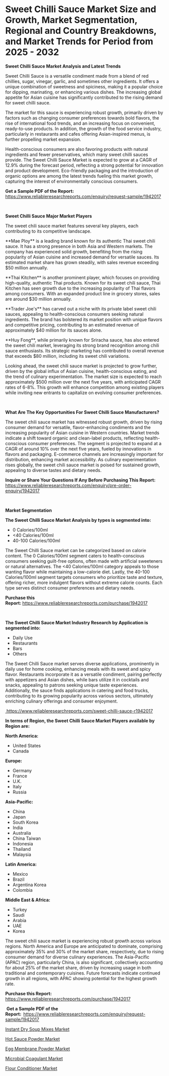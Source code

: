 <p><h1>Sweet Chilli Sauce Market Size and Growth, Market Segmentation, Regional and Country Breakdowns, and Market Trends for Period from 2025 -  2032</h1></p><p><strong>Sweet Chilli Sauce Market Analysis and Latest Trends</strong></p>
<p><p>Sweet Chilli Sauce is a versatile condiment made from a blend of red chillies, sugar, vinegar, garlic, and sometimes other ingredients. It offers a unique combination of sweetness and spiciness, making it a popular choice for dipping, marinating, or enhancing various dishes. The increasing global appetite for Asian cuisine has significantly contributed to the rising demand for sweet chilli sauce. </p><p>The market for this sauce is experiencing robust growth, primarily driven by factors such as changing consumer preferences towards bold flavors, the rise of international food trends, and an increasing focus on convenient, ready-to-use products. In addition, the growth of the food service industry, particularly in restaurants and cafes offering Asian-inspired menus, is further propelling market expansion.</p><p>Health-conscious consumers are also favoring products with natural ingredients and fewer preservatives, which many sweet chilli sauces provide. The Sweet Chilli Sauce Market is expected to grow at a CAGR of 12.9% during the forecast period, reflecting a strong potential for innovation and product development. Eco-friendly packaging and the introduction of organic options are among the latest trends fueling this market growth, capturing the interest of environmentally conscious consumers.</p></p>
<p><strong>Get a Sample PDF of the Report:&nbsp;</strong> <a href="https://www.reliableresearchreports.com/enquiry/request-sample/1942017?utm_campaign=24&utm_medium=2&utm_source=Github&utm_content=ia&utm_term=14022025&utm_id=sweet-chilli-sauce">https://www.reliableresearchreports.com/enquiry/request-sample/1942017</a></p>
<p>&nbsp;</p>
<p><strong>Sweet Chilli Sauce Major Market Players</strong></p>
<p><p>The sweet chili sauce market features several key players, each contributing to its competitive landscape.</p><p>**Mae Ploy** is a leading brand known for its authentic Thai sweet chili sauce. It has a strong presence in both Asia and Western markets. The company has experienced solid growth, benefiting from the rising popularity of Asian cuisine and increased demand for versatile sauces. Its estimated market share has grown steadily, with sales revenue exceeding $50 million annually.</p><p>**Thai Kitchen** is another prominent player, which focuses on providing high-quality, authentic Thai products. Known for its sweet chili sauce, Thai Kitchen has seen growth due to the increasing popularity of Thai flavors among consumers. With an expanded product line in grocery stores, sales are around $30 million annually. </p><p>**Trader Joe's** has carved out a niche with its private label sweet chili sauces, appealing to health-conscious consumers seeking natural ingredients. The brand has bolstered its market position with unique flavors and competitive pricing, contributing to an estimated revenue of approximately $40 million for its sauces alone.</p><p>**Huy Fong**, while primarily known for Sriracha sauce, has also entered the sweet chili market, leveraging its strong brand recognition among chili sauce enthusiasts. Its strategic marketing has contributed to overall revenue that exceeds $80 million, including its sweet chili variations.</p><p>Looking ahead, the sweet chili sauce market is projected to grow further, driven by the global influx of Asian cuisine, health-conscious eating, and the trend of culinary experimentation. The market size is expected to reach approximately $500 million over the next five years, with anticipated CAGR rates of 6-8%. This growth will enhance competition among existing players while inviting new entrants to capitalize on evolving consumer preferences.</p></p>
<p>&nbsp;</p>
<p><strong>What Are The Key Opportunities For Sweet Chilli Sauce Manufacturers?</strong></p>
<p><p>The sweet chili sauce market has witnessed robust growth, driven by rising consumer demand for versatile, flavor-enhancing condiments and the increasing popularity of Asian cuisine in Western countries. Market trends indicate a shift toward organic and clean-label products, reflecting health-conscious consumer preferences. The segment is projected to expand at a CAGR of around 10% over the next five years, fueled by innovations in flavors and packaging. E-commerce channels are increasingly important for distribution, enhancing market accessibility. As culinary experimentation rises globally, the sweet chili sauce market is poised for sustained growth, appealing to diverse tastes and dietary needs.</p></p>
<p><strong>Inquire or Share Your Questions If Any Before Purchasing This Report:</strong> <a href="https://www.reliableresearchreports.com/enquiry/pre-order-enquiry/1942017?utm_campaign=24&utm_medium=2&utm_source=Github&utm_content=ia&utm_term=14022025&utm_id=sweet-chilli-sauce">https://www.reliableresearchreports.com/enquiry/pre-order-enquiry/1942017</a></p>
<p>&nbsp;</p>
<p><strong>Market Segmentation</strong></p>
<p><strong>The Sweet Chilli Sauce Market Analysis by types is segmented into:</strong></p>
<p><ul><li>0 Calories/100ml</li><li><40 Calories/100ml</li><li>40-100 Calories/100ml</li></ul></p>
<p><p>The Sweet Chilli Sauce market can be categorized based on calorie content. The 0 Calories/100ml segment caters to health-conscious consumers seeking guilt-free options, often made with artificial sweeteners or natural alternatives. The <40 Calories/100ml category appeals to those wanting flavor while maintaining a low-calorie diet. Lastly, the 40-100 Calories/100ml segment targets consumers who prioritize taste and texture, offering richer, more indulgent flavors without extreme calorie counts. Each type serves distinct consumer preferences and dietary needs.</p></p>
<p><strong>Purchase this Report:&nbsp;</strong><a href="https://www.reliableresearchreports.com/purchase/1942017?utm_campaign=24&utm_medium=2&utm_source=Github&utm_content=ia&utm_term=14022025&utm_id=sweet-chilli-sauce">https://www.reliableresearchreports.com/purchase/1942017</a></p>
<p>&nbsp;</p>
<p><strong>The Sweet Chilli Sauce Market Industry Research by Application is segmented into:</strong></p>
<p><ul><li>Daily Use</li><li>Restaurants</li><li>Bars</li><li>Others</li></ul></p>
<p><p>The Sweet Chilli Sauce market serves diverse applications, prominently in daily use for home cooking, enhancing meals with its sweet and spicy flavor. Restaurants incorporate it as a versatile condiment, pairing perfectly with appetizers and Asian dishes, while bars utilize it in cocktails and snacks, appealing to patrons seeking unique taste experiences. Additionally, the sauce finds applications in catering and food trucks, contributing to its growing popularity across various sectors, ultimately enriching culinary offerings and consumer enjoyment.</p></p>
<p><a href="https://www.reliableresearchreports.com/sweet-chilli-sauce-r1942017?utm_campaign=24&utm_medium=2&utm_source=Github&utm_content=ia&utm_term=14022025&utm_id=sweet-chilli-sauce">&nbsp;https://www.reliableresearchreports.com/sweet-chilli-sauce-r1942017</a></p>
<p><strong>In terms of Region, the Sweet Chilli Sauce Market Players available by Region are:</strong></p>
<p>
    <p> <strong> North America: </strong>
        <ul>
            <li>United States</li>
            <li>Canada</li>
        </ul>
        </p> 
    <p> <strong> Europe: </strong>
        <ul>
            <li>Germany</li>
            <li>France</li>
            <li>U.K.</li>
            <li>Italy</li>
            <li>Russia</li>
        </ul>
        </p> 
    <p> <strong> Asia-Pacific: </strong>
        <ul>
            <li>China</li>
            <li>Japan</li>
            <li>South Korea</li>
            <li>India</li>
            <li>Australia</li>
            <li>China Taiwan</li>
            <li>Indonesia</li>
            <li>Thailand</li>
            <li>Malaysia</li>
        </ul>
        </p> 
    <p> <strong> Latin America: </strong>
        <ul>
            <li>Mexico</li>
            <li>Brazil</li>
            <li>Argentina Korea</li>
            <li>Colombia</li>
        </ul>
        </p> 
    <p> <strong> Middle East & Africa: </strong>
        <ul>
            <li>Turkey</li>
            <li>Saudi</li>
            <li>Arabia</li>
            <li>UAE</li>
            <li>Korea</li>
        </ul>
    </p>
    </p>
<p><p>The sweet chili sauce market is experiencing robust growth across various regions. North America and Europe are anticipated to dominate, comprising approximately 35% and 30% of the market share, respectively, due to rising consumer demand for diverse culinary experiences. The Asia-Pacific (APAC) region, particularly China, is also significant, collectively accounting for about 25% of the market share, driven by increasing usage in both traditional and contemporary cuisines. Future forecasts indicate continued growth in all regions, with APAC showing potential for the highest growth rate.</p></p>
<p><strong>Purchase this Report: </strong><a href="https://www.reliableresearchreports.com/purchase/1942017?utm_campaign=24&utm_medium=2&utm_source=Github&utm_content=ia&utm_term=14022025&utm_id=sweet-chilli-sauce">https://www.reliableresearchreports.com/purchase/1942017</a></p>
<p>&nbsp;<strong>Get a Sample PDF of the Report:&nbsp;&nbsp;</strong><a href="https://www.reliableresearchreports.com/enquiry/request-sample/1942017?utm_campaign=24&utm_medium=2&utm_source=Github&utm_content=ia&utm_term=14022025&utm_id=sweet-chilli-sauce">https://www.reliableresearchreports.com/enquiry/request-sample/1942017</a></p>
<p><strong></strong></p>
<p><p><a href="https://github.com/laajzervo/Market-Research-Report-List-1/blob/main/instant-dry-soup-mixes-market.md?utm_campaign=24&utm_medium=2&utm_source=Github&utm_content=ia&utm_term=14022025&utm_id=sweet-chilli-sauce">Instant Dry Soup Mixes Market</a></p><p><a href="https://github.com/boitafbg/Market-Research-Report-List-1/blob/main/hot-sauce-powder-market.md?utm_campaign=24&utm_medium=2&utm_source=Github&utm_content=ia&utm_term=14022025&utm_id=sweet-chilli-sauce">Hot Sauce Powder Market</a></p><p><a href="https://github.com/zanoligarav/Market-Research-Report-List-1/blob/main/egg-membrane-powder-market.md?utm_campaign=24&utm_medium=2&utm_source=Github&utm_content=ia&utm_term=14022025&utm_id=sweet-chilli-sauce">Egg Membrane Powder Market</a></p><p><a href="https://github.com/qetelosooya/Market-Research-Report-List-1/blob/main/microbial-coagulant-market.md?utm_campaign=24&utm_medium=2&utm_source=Github&utm_content=ia&utm_term=14022025&utm_id=sweet-chilli-sauce">Microbial Coagulant Market</a></p><p><a href="https://github.com/curinbucan9/Market-Research-Report-List-1/blob/main/flour-conditioner-market.md?utm_campaign=24&utm_medium=2&utm_source=Github&utm_content=ia&utm_term=14022025&utm_id=sweet-chilli-sauce">Flour Conditioner Market</a></p></p>
